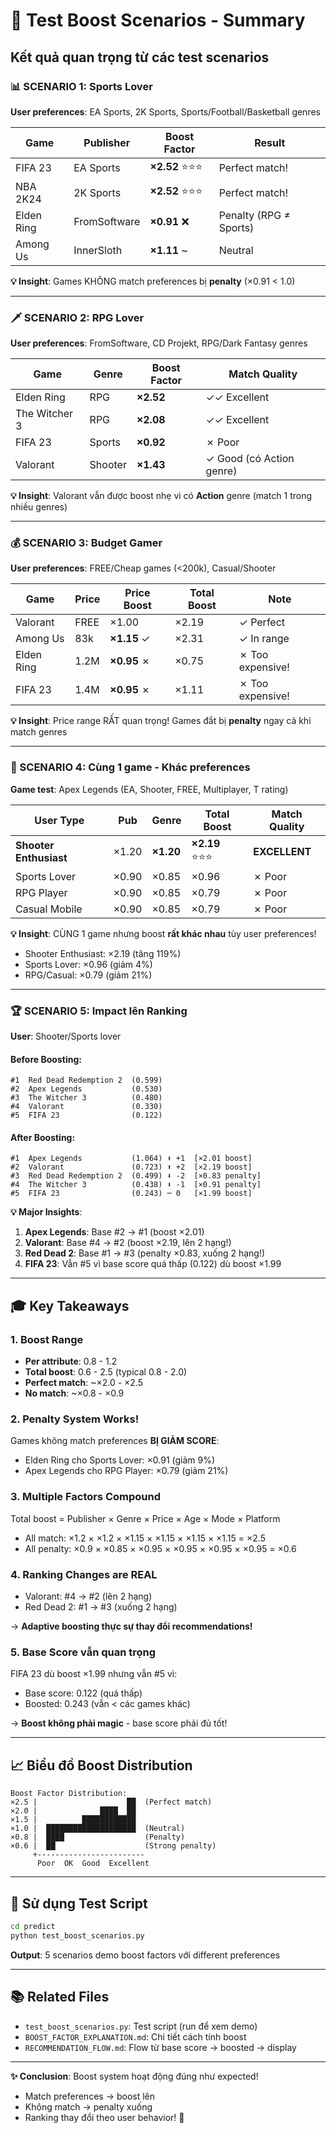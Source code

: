 # 🧪 Test Boost Scenarios - Summary

## Kết quả quan trọng từ các test scenarios

### 📊 SCENARIO 1: Sports Lover

**User preferences**: EA Sports, 2K Sports, Sports/Football/Basketball genres

| Game | Publisher | Boost Factor | Result |
|------|-----------|-------------|---------|
| FIFA 23 | EA Sports | **×2.52** ⭐⭐⭐ | Perfect match! |
| NBA 2K24 | 2K Sports | **×2.52** ⭐⭐⭐ | Perfect match! |
| Elden Ring | FromSoftware | **×0.91** ❌ | Penalty (RPG ≠ Sports) |
| Among Us | InnerSloth | **×1.11** ~ | Neutral |

**💡 Insight**: Games KHÔNG match preferences bị **penalty** (×0.91 < 1.0)

---

### 🗡️ SCENARIO 2: RPG Lover

**User preferences**: FromSoftware, CD Projekt, RPG/Dark Fantasy genres

| Game | Genre | Boost Factor | Match Quality |
|------|-------|-------------|---------------|
| Elden Ring | RPG | **×2.52** | ✓✓ Excellent |
| The Witcher 3 | RPG | **×2.08** | ✓✓ Excellent |
| FIFA 23 | Sports | **×0.92** | ✗ Poor |
| Valorant | Shooter | **×1.43** | ✓ Good (có Action genre) |

**💡 Insight**: Valorant vẫn được boost nhẹ vì có **Action** genre (match 1 trong nhiều genres)

---

### 💰 SCENARIO 3: Budget Gamer

**User preferences**: FREE/Cheap games (<200k), Casual/Shooter

| Game | Price | Price Boost | Total Boost | Note |
|------|-------|------------|-------------|------|
| Valorant | FREE | ×1.00 | ×2.19 | ✓ Perfect |
| Among Us | 83k | **×1.15** ✓ | ×2.31 | ✓ In range |
| Elden Ring | 1.2M | **×0.95** ✗ | ×0.75 | ✗ Too expensive! |
| FIFA 23 | 1.4M | **×0.95** ✗ | ×1.11 | ✗ Too expensive! |

**💡 Insight**: Price range RẤT quan trọng! Games đắt bị **penalty** ngay cả khi match genres

---

### 🎯 SCENARIO 4: Cùng 1 game - Khác preferences

**Game test**: Apex Legends (EA, Shooter, FREE, Multiplayer, T rating)

| User Type | Pub | Genre | Total Boost | Match Quality |
|-----------|-----|-------|------------|---------------|
| **Shooter Enthusiast** | ×1.20 | **×1.20** | **×2.19** ⭐⭐⭐ | **EXCELLENT** |
| Sports Lover | ×0.90 | ×0.85 | ×0.96 | ✗ Poor |
| RPG Player | ×0.90 | ×0.85 | ×0.79 | ✗ Poor |
| Casual Mobile | ×0.90 | ×0.85 | ×0.79 | ✗ Poor |

**💡 Insight**: CÙNG 1 game nhưng boost **rất khác nhau** tùy user preferences!
- Shooter Enthusiast: ×2.19 (tăng 119%)
- Sports Lover: ×0.96 (giảm 4%)
- RPG/Casual: ×0.79 (giảm 21%)

---

### 🏆 SCENARIO 5: Impact lên Ranking

**User**: Shooter/Sports lover

#### Before Boosting:
```
#1  Red Dead Redemption 2  (0.599)
#2  Apex Legends           (0.530)
#3  The Witcher 3          (0.480)
#4  Valorant               (0.330)
#5  FIFA 23                (0.122)
```

#### After Boosting:
```
#1  Apex Legends           (1.064) ⬆️ +1  [×2.01 boost]
#2  Valorant               (0.723) ⬆️ +2  [×2.19 boost]
#3  Red Dead Redemption 2  (0.499) ⬇️ -2  [×0.83 penalty]
#4  The Witcher 3          (0.438) ⬇️ -1  [×0.91 penalty]
#5  FIFA 23                (0.243) ─ 0   [×1.99 boost]
```

**💡 Major Insights**:
1. **Apex Legends**: Base #2 → #1 (boost ×2.01)
2. **Valorant**: Base #4 → #2 (boost ×2.19, lên 2 hạng!)
3. **Red Dead 2**: Base #1 → #3 (penalty ×0.83, xuống 2 hạng!)
4. **FIFA 23**: Vẫn #5 vì base score quá thấp (0.122) dù boost ×1.99

---

## 🎓 Key Takeaways

### 1. Boost Range
- **Per attribute**: 0.8 - 1.2
- **Total boost**: 0.6 - 2.5 (typical 0.8 - 2.0)
- **Perfect match**: ~×2.0 - ×2.5
- **No match**: ~×0.8 - ×0.9

### 2. Penalty System Works!
Games không match preferences **BỊ GIẢM SCORE**:
- Elden Ring cho Sports Lover: ×0.91 (giảm 9%)
- Apex Legends cho RPG Player: ×0.79 (giảm 21%)

### 3. Multiple Factors Compound
Total boost = Publisher × Genre × Price × Age × Mode × Platform
- All match: ×1.2 × ×1.2 × ×1.15 × ×1.15 × ×1.15 × ×1.15 = ×2.5
- All penalty: ×0.9 × ×0.85 × ×0.95 × ×0.95 × ×0.95 × ×0.95 = ×0.6

### 4. Ranking Changes are REAL
- Valorant: #4 → #2 (lên 2 hạng)
- Red Dead 2: #1 → #3 (xuống 2 hạng)

→ **Adaptive boosting thực sự thay đổi recommendations!**

### 5. Base Score vẫn quan trọng
FIFA 23 dù boost ×1.99 nhưng vẫn #5 vì:
- Base score: 0.122 (quá thấp)
- Boosted: 0.243 (vẫn < các games khác)

→ **Boost không phải magic** - base score phải đủ tốt!

---

## 📈 Biểu đồ Boost Distribution

```
Boost Factor Distribution:
×2.5 |                    ██  (Perfect match)
×2.0 |              ████  ██
×1.5 |          ████████████
×1.0 |  ████████████████████  (Neutral)
×0.8 |  ████                  (Penalty)
×0.6 |  ██                    (Strong penalty)
     +------------------------
      Poor  OK  Good  Excellent
```

---

## 🔧 Sử dụng Test Script

```bash
cd predict
python test_boost_scenarios.py
```

**Output**: 5 scenarios demo boost factors với different preferences

---

## 📚 Related Files
- `test_boost_scenarios.py`: Test script (run để xem demo)
- `BOOST_FACTOR_EXPLANATION.md`: Chi tiết cách tính boost
- `RECOMMENDATION_FLOW.md`: Flow từ base score → boosted → display

---

**✨ Conclusion**: Boost system hoạt động đúng như expected! 
- Match preferences → boost lên
- Không match → penalty xuống
- Ranking thay đổi theo user behavior! 🎯

